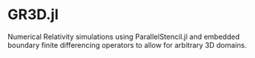 # GR3D.jl
Numerical Relativity simulations using ParallelStencil.jl and embedded boundary finite differencing operators to allow for arbitrary 3D domains.
